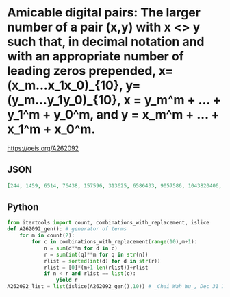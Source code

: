 # Amicable digital pairs: The larger number of a pair \(x,y\) with x <\> y such that, in decimal notation and with an appropriate number of leading zeros prepended, x\=\(x\_m\.\.\.x\_1x\_0\)\_\{10\}, y\=\(y\_m\.\.\.y\_1y\_0\)\_\{10\}, x \= y\_m^m \+ \.\.\. \+ y\_1^m \+ y\_0^m, and y \= x\_m^m \+ \.\.\. \+ x\_1^m \+ x\_0^m\.
https://oeis.org/A262092
## JSON
```JSON
[244, 1459, 6514, 76438, 157596, 313625, 6586433, 9057586, 1043820406, 756738746, 344050075, 11346057072, 37878721692554416, 375609204308055082, 40091536165423401387, 244405038116365070846858, 183144838903847612823687, 2307549584666787613389634]
```
## Python
```Python
from itertools import count, combinations_with_replacement, islice
def A262092_gen(): # generator of terms
    for m in count(2):
        for c in combinations_with_replacement(range(10),m+1):
            n = sum(d**m for d in c)
            r = sum(int(q)**m for q in str(n))
            rlist = sorted(int(d) for d in str(r))
            rlist = [0]*(m+1-len(rlist))+rlist
            if n < r and rlist == list(c):
                yield r
A262092_list = list(islice(A262092_gen(),10)) # _Chai Wah Wu_, Dec 31 2021
```
